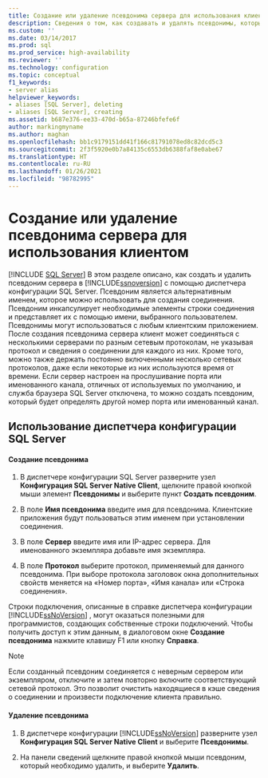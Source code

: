 ```yaml
---
title: Создание или удаление псевдонима сервера для использования клиентом | Документы Майкрософт
description: Сведения о том, как создавать и удалять псевдонимы, которые задают альтернативные имена, используемые для подключения к экземплярам SQL Server. Описание преимуществ псевдонимов.
ms.custom: ''
ms.date: 03/14/2017
ms.prod: sql
ms.prod_service: high-availability
ms.reviewer: ''
ms.technology: configuration
ms.topic: conceptual
f1_keywords:
- server alias
helpviewer_keywords:
- aliases [SQL Server], deleting
- aliases [SQL Server], creating
ms.assetid: b687e376-ee33-470d-b65a-87246bfefe6f
author: markingmyname
ms.author: maghan
ms.openlocfilehash: bb1c9179151dd41f166c81791078ed8c82dcd5c3
ms.sourcegitcommit: 2f3f5920e0b7a84135c6553db6388faf8e0abe67
ms.translationtype: HT
ms.contentlocale: ru-RU
ms.lasthandoff: 01/26/2021
ms.locfileid: "98782995"
---
```

# <a name="create-or-delete-a-server-alias-for-use-by-a-client"></a>Создание или удаление псевдонима сервера для использования клиентом
 [!INCLUDE [SQL Server](../../includes/applies-to-version/sqlserver.md)]
  В этом разделе описано, как создать и удалить псевдоним сервера в [!INCLUDE[ssnoversion](../../includes/ssnoversion-md.md)] с помощью диспетчера конфигурации SQL Server. Псевдоним является альтернативным именем, которое можно использовать для создания соединения. Псевдоним инкапсулирует необходимые элементы строки соединения и представляет их с помощью имени, выбранного пользователем. Псевдонимы могут использоваться с любым клиентским приложением. После создания псевдонима сервера клиент может соединяться с несколькими серверами по разным сетевым протоколам, не указывая протокол и сведения о соединении для каждого из них. Кроме того, можно также держать постоянно включенными несколько сетевых протоколов, даже если некоторые из них используются время от времени. Если сервер настроен на прослушивание порта или именованного канала, отличных от используемых по умолчанию, и служба браузера SQL Server отключена, то можно создать псевдоним, который будет определять другой номер порта или именованный канал.  
  
##  <a name="using-sql-server-configuration-manager"></a><a name="SSMSProcedure"></a> Использование диспетчера конфигурации SQL Server  
  
#### <a name="to-create-an-alias"></a>Создание псевдонима  
  
1.  В диспетчере конфигурации SQL Server разверните узел **Конфигурация SQL Server Native Client**, щелкните правой кнопкой мыши элемент **Псевдонимы** и выберите пункт **Создать псевдоним**.  
  
2.  В поле **Имя псевдонима** введите имя для псевдонима. Клиентские приложения будут пользоваться этим именем при установлении соединения.  
  
3.  В поле **Сервер** введите имя или IP-адрес сервера. Для именованного экземпляра добавьте имя экземпляра.  
  
4.  В поле **Протокол** выберите протокол, применяемый для данного псевдонима. При выборе протокола заголовок окна дополнительных свойств меняется на «Номер порта», «Имя канала» или «Строка соединения».  
  
 Строки подключения, описанные в справке диспетчера конфигурации [!INCLUDE[ssNoVersion](../../includes/ssnoversion-md.md)] , могут оказаться полезными для программистов, создающих собственные строки подключений. Чтобы получить доступ к этим данным, в диалоговом окне **Создание псевдонима** нажмите клавишу F1 или кнопку **Справка**.  
  
> [!NOTE]  
>  Если созданный псевдоним соединяется с неверным сервером или экземпляром, отключите и затем повторно включите соответствующий сетевой протокол. Это позволит очистить находящиеся в кэше сведения о соединении и произвести подключение клиента правильно.  
  
#### <a name="to-delete-an-alias"></a>Удаление псевдонима  
  
1.  В диспетчере конфигурации [!INCLUDE[ssNoVersion](../../includes/ssnoversion-md.md)] разверните узел **Конфигурация SQL Server Native Client** и выберите **Псевдонимы**.  
  
2.  На панели сведений щелкните правой кнопкой мыши псевдоним, который необходимо удалить, и выберите **Удалить**.  
  
  
